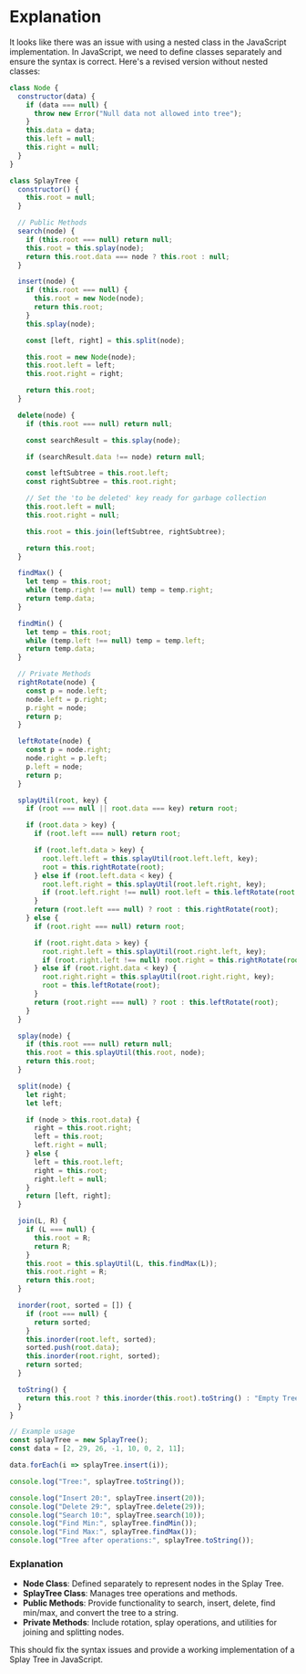 # Explanation


It looks like there was an issue with using a nested class in the JavaScript implementation. In JavaScript, we need to define classes separately and ensure the syntax is correct. Here's a revised version without nested classes:

```javascript
class Node {
  constructor(data) {
    if (data === null) {
      throw new Error("Null data not allowed into tree");
    }
    this.data = data;
    this.left = null;
    this.right = null;
  }
}

class SplayTree {
  constructor() {
    this.root = null;
  }

  // Public Methods
  search(node) {
    if (this.root === null) return null;
    this.root = this.splay(node);
    return this.root.data === node ? this.root : null;
  }

  insert(node) {
    if (this.root === null) {
      this.root = new Node(node);
      return this.root;
    }
    this.splay(node);

    const [left, right] = this.split(node);

    this.root = new Node(node);
    this.root.left = left;
    this.root.right = right;

    return this.root;
  }

  delete(node) {
    if (this.root === null) return null;

    const searchResult = this.splay(node);

    if (searchResult.data !== node) return null;

    const leftSubtree = this.root.left;
    const rightSubtree = this.root.right;

    // Set the 'to be deleted' key ready for garbage collection
    this.root.left = null;
    this.root.right = null;

    this.root = this.join(leftSubtree, rightSubtree);

    return this.root;
  }

  findMax() {
    let temp = this.root;
    while (temp.right !== null) temp = temp.right;
    return temp.data;
  }

  findMin() {
    let temp = this.root;
    while (temp.left !== null) temp = temp.left;
    return temp.data;
  }

  // Private Methods
  rightRotate(node) {
    const p = node.left;
    node.left = p.right;
    p.right = node;
    return p;
  }

  leftRotate(node) {
    const p = node.right;
    node.right = p.left;
    p.left = node;
    return p;
  }

  splayUtil(root, key) {
    if (root === null || root.data === key) return root;

    if (root.data > key) {
      if (root.left === null) return root;

      if (root.left.data > key) {
        root.left.left = this.splayUtil(root.left.left, key);
        root = this.rightRotate(root);
      } else if (root.left.data < key) {
        root.left.right = this.splayUtil(root.left.right, key);
        if (root.left.right !== null) root.left = this.leftRotate(root.left);
      }
      return (root.left === null) ? root : this.rightRotate(root);
    } else {
      if (root.right === null) return root;

      if (root.right.data > key) {
        root.right.left = this.splayUtil(root.right.left, key);
        if (root.right.left !== null) root.right = this.rightRotate(root.right);
      } else if (root.right.data < key) {
        root.right.right = this.splayUtil(root.right.right, key);
        root = this.leftRotate(root);
      }
      return (root.right === null) ? root : this.leftRotate(root);
    }
  }

  splay(node) {
    if (this.root === null) return null;
    this.root = this.splayUtil(this.root, node);
    return this.root;
  }

  split(node) {
    let right;
    let left;

    if (node > this.root.data) {
      right = this.root.right;
      left = this.root;
      left.right = null;
    } else {
      left = this.root.left;
      right = this.root;
      right.left = null;
    }
    return [left, right];
  }

  join(L, R) {
    if (L === null) {
      this.root = R;
      return R;
    }
    this.root = this.splayUtil(L, this.findMax(L));
    this.root.right = R;
    return this.root;
  }

  inorder(root, sorted = []) {
    if (root === null) {
      return sorted;
    }
    this.inorder(root.left, sorted);
    sorted.push(root.data);
    this.inorder(root.right, sorted);
    return sorted;
  }

  toString() {
    return this.root ? this.inorder(this.root).toString() : "Empty Tree";
  }
}

// Example usage
const splayTree = new SplayTree();
const data = [2, 29, 26, -1, 10, 0, 2, 11];

data.forEach(i => splayTree.insert(i));

console.log("Tree:", splayTree.toString());

console.log("Insert 20:", splayTree.insert(20));
console.log("Delete 29:", splayTree.delete(29));
console.log("Search 10:", splayTree.search(10));
console.log("Find Min:", splayTree.findMin());
console.log("Find Max:", splayTree.findMax());
console.log("Tree after operations:", splayTree.toString());
```

### Explanation

- **Node Class**: Defined separately to represent nodes in the Splay Tree.
- **SplayTree Class**: Manages tree operations and methods.
- **Public Methods**: Provide functionality to search, insert, delete, find min/max, and convert the tree to a string.
- **Private Methods**: Include rotation, splay operations, and utilities for joining and splitting nodes.

This should fix the syntax issues and provide a working implementation of a Splay Tree in JavaScript.
